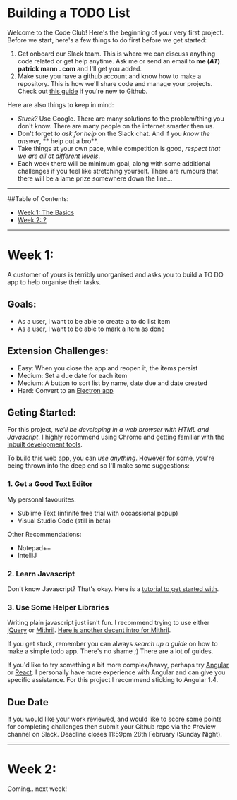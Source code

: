 # Building a TODO List

Welcome to the Code Club! Here's the beginning of your very first project. Before we start, here's a few things to do first before we get started:

1. Get onboard our Slack team. This is where we can discuss anything code related or get help anytime. Ask me or send an email to **me (*AT*) patrick mann . com** and I'll get you added.
2. Make sure you have a github account and know how to make a repository. This is how we'll share code and manage your projects. Check out [this guide](https://guides.github.com/activities/hello-world/) if you're new to Github.

Here are also things to keep in mind:
- *Stuck?* Use Google. There are many solutions to the problem/thing you don't know. There are many people on the internet smarter then us.
- Don't forget *to ask for help* on the Slack chat. And if you *know the answer*, ** help out a bro**.
- Take things at your own pace, while competition is good, *respect that we are all at different levels*.
- Each week there will be minimum goal, along with some additional challenges if you feel like stretching yourself. There are rumours that there will be a lame prize somewhere down the line...

_____

##Table of Contents:

- [Week 1: The Basics](#week-1)
- [Week 2: ?](#week-2)

_____


# Week 1: 
A customer of yours is terribly unorganised and asks you to build a TO DO app to help organise their tasks.

## Goals: 
- As a user, I want to be able to create a to do list item
- As a user, I want to be able to mark a item as done

## Extension Challenges:
- Easy: 	When you close the app and reopen it, the items persist
- Medium: 	Set a due date for each item
- Medium: 	A button to sort list by name, date due and date created
- Hard:		Convert to an [Electron app](http://electron.atom.io/)


## Geting Started:
For this project, *we'll be developing in a web browser with HTML and Javascript*. I highly recommend using Chrome and getting familiar with the [inbuilt development tools](https://developer.chrome.com/devtools).

To build this web app, you can *use anything*. However for some, you're being thrown into the deep end so I'll make some suggestions:


### 1. Get a Good Text Editor
My personal favourites:
- Sublime Text (infinite free trial with occassional popup)
- Visual Studio Code (still in beta)

Other Recommendations:
- Notepad++
- IntelliJ 

### 2. Learn Javascript
Don't know Javascript? That's okay. Here is a [tutorial to get started with](https://www.codecademy.com/learn/javascript).

### 3. Use Some Helper Libraries
Writing plain javascript just isn't fun. I recommend trying to use either [jQuery](https://jquery.com/) or [Mithril](https://lhorie.github.io/mithril/getting-started.html). [Here is another decent intro for Mithril](http://ratfactor.com/daves-guide-to-mithril-js?/shire). 

If you get stuck, remember you can always *search up a guide* on how to make a simple todo app. There's no shame ;) There are a lot of guides.

If you'd like to try something a bit more complex/heavy, perhaps try [Angular](https://angularjs.org/) or [React](https://facebook.github.io/react/). I personally have more experience with Angular and can give you specific assistance. For this project I recommend sticking to Angular 1.4.


## Due Date
If you would like your work reviewed, and would like to score some points for completing challenges then submit your Github repo via the #review channel on Slack. Deadline closes 11:59pm 28th February (Sunday Night).

_____


# Week 2: 
Coming.. next week!

